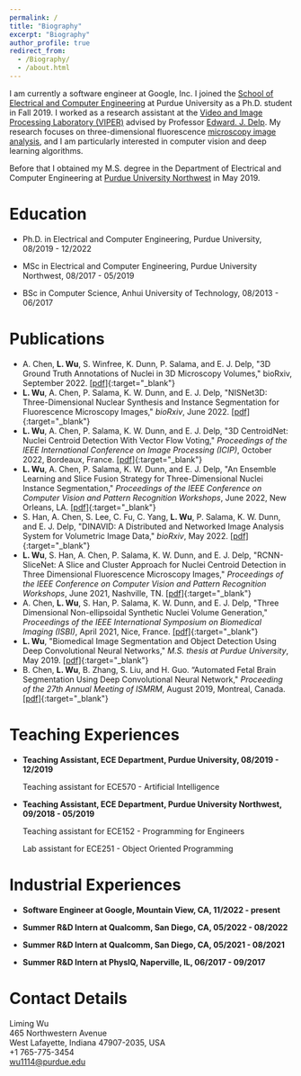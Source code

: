 ```yaml
---
permalink: /
title: "Biography"
excerpt: "Biography"
author_profile: true
redirect_from: 
  - /Biography/
  - /about.html
---
```


I am currently a software engineer at Google, Inc. I joined the [School of Electrical and Computer Engineering](https://engineering.purdue.edu/ECE) at Purdue University as a Ph.D. student in Fall 2019. I worked as a research assistant at the [Video and Image Processing Laboratory (VIPER)](https://engineering.purdue.edu/~ips/) advised by Professor [Edward. J. Delp](https://engineering.purdue.edu/~ace/). My research focuses on three-dimensional fluorescence [microscopy image analysis](http://www.microscopy-purdue.net), and I am particularly interested in computer vision and deep learning algorithms.

Before that I obtained my M.S. degree in the Department of Electrical and Computer Engineering at [Purdue University Northwest](https://www.pnw.edu) in May 2019. 

# Education
+ Ph.D. in Electrical and Computer Engineering, Purdue University, 08/2019 - 12/2022

+ MSc in Electrical and Computer Engineering, Purdue University Northwest, 08/2017 - 05/2019

+ BSc in Computer Science, Anhui University of Technology, 08/2013 - 06/2017

# Publications

+ A. Chen, **L. Wu**, S. Winfree, K. Dunn, P. Salama, and E. J. Delp, "3D Ground Truth Annotations of Nuclei in 3D Microscopy Volumes," bioRxiv, September 2022. [[pdf]](https://doi.org/10.1101/2022.09.26.509542){:target="_blank"}
+ **L. Wu**, A. Chen, P. Salama, K. W. Dunn, and E. J. Delp, "NISNet3D: Three-Dimensional Nuclear Synthesis and Instance Segmentation for Fluorescence Microscopy Images," *bioRxiv*, June 2022. [[pdf]](https://doi.org/10.1101/2022.06.10.495713){:target="_blank"}
+ **L. Wu**, A. Chen, P. Salama, K. W. Dunn, and E. J. Delp, "3D CentroidNet: Nuclei Centroid Detection With Vector Flow Voting," *Proceedings of the IEEE International Conference on Image Processing (ICIP)*, October 2022, Bordeaux, France. [[pdf]](https://doi.org/10.1101/2022.07.21.500996){:target="_blank"}
+ **L. Wu**, A. Chen, P. Salama, K. W. Dunn, and E. J. Delp, "An Ensemble Learning and Slice Fusion Strategy for Three-Dimensional Nuclei Instance Segmentation," *Proceedings of the IEEE Conference on Computer Vision and Pattern Recognition Workshops*, June 2022, New Orleans, LA. [[pdf]](https://openaccess.thecvf.com/content/CVPR2022W/CVMI/papers/Wu_An_Ensemble_Learning_and_Slice_Fusion_Strategy_for_Three-Dimensional_Nuclei_CVPRW_2022_paper.pdf){:target="_blank"}
+ S. Han, A. Chen, S. Lee, C. Fu, C. Yang, **L. Wu**, P. Salama, K. W. Dunn, and E. J. Delp, "DINAVID: A Distributed and Networked Image Analysis System for Volumetric Image Data," *bioRxiv*, May 2022. [[pdf]](https://doi.org/10.1101/2022.05.11.491511){:target="_blank"}
+ **L. Wu**, S. Han, A. Chen, P. Salama, K. W. Dunn, and E. J. Delp, "RCNN-SliceNet: A Slice and Cluster Approach for Nuclei Centroid Detection in Three Dimensional Fluorescence Microscopy Images," *Proceedings of the IEEE Conference on Computer Vision and Pattern Recognition Workshops*, June 2021, Nashville, TN. [[pdf]](https://openaccess.thecvf.com/content/CVPR2021W/CVMI/papers/Wu_RCNN-SliceNet_A_Slice_and_Cluster_Approach_for_Nuclei_Centroid_Detection_CVPRW_2021_paper.pdf){:target="_blank"}
+ A. Chen, **L. Wu**, S. Han, P. Salama, K. W. Dunn, and E. J. Delp, "Three Dimensional Non-ellipsoidal Synthetic Nuclei Volume Generation," *Proceedings of the IEEE International Symposium on Biomedical Imaging (ISBI)*, April 2021, Nice, France. [[pdf]](https://doi.org/10.1109/ISBI48211.2021.9434149){:target="_blank"}
+ **L. Wu**, "Biomedical Image Segmentation and Object Detection Using Deep Convolutional Neural Networks," *M.S. thesis at Purdue University*, May 2019. [[pdf]](https://doi.org/10.25394/PGS.8051702.v1){:target="_blank"}
+ B. Chen, **L. Wu**, B. Zhang, S. Liu, and H. Guo. “Automated Fetal Brain Segmentation Using Deep Convolutional Neural Network," *Proceeding of the 27th Annual Meeting of ISMRM*, August 2019, Montreal, Canada. [[pdf]](http://indexsmart.mirasmart.com/ISMRM2019/PDFfiles/4797.html){:target="_blank"}

# Teaching Experiences

* **Teaching Assistant, ECE Department, Purdue University, 08/2019 - 12/2019**
  
  Teaching assistant for ECE570 - Artificial Intelligence
* **Teaching Assistant, ECE Department, Purdue University Northwest, 09/2018 - 05/2019**
  
  Teaching assistant for ECE152 - Programming for Engineers
  
  Lab assistant for ECE251 - Object Oriented Programming



# Industrial Experiences

* **Software Engineer at Google, Mountain View, CA, 11/2022 - present**

* **Summer R&D Intern at Qualcomm, San Diego, CA, 05/2022 - 08/2022**
  
* **Summer R&D Intern at Qualcomm, San Diego, CA, 05/2021 - 08/2021**
  
* **Summer R&D Intern at PhysIQ, Naperville, IL, 06/2017 - 09/2017**
  

# Contact Details
Liming Wu\
465 Northwestern Avenue\
West Lafayette, Indiana 47907-2035, USA\
+1 765-775-3454\
wu1114@purdue.edu